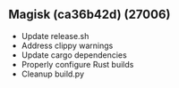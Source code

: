 ## Magisk (ca36b42d) (27006)
- Update release.sh
- Address clippy warnings
- Update cargo dependencies
- Properly configure Rust builds
- Cleanup build.py
